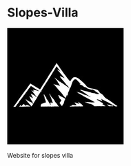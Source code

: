 # Slopes-Villa 
![alt text](https://github.com/MuhikaThomas/Slopes-Villa/blob/master/img/favicon.ico)




Website for slopes villa
